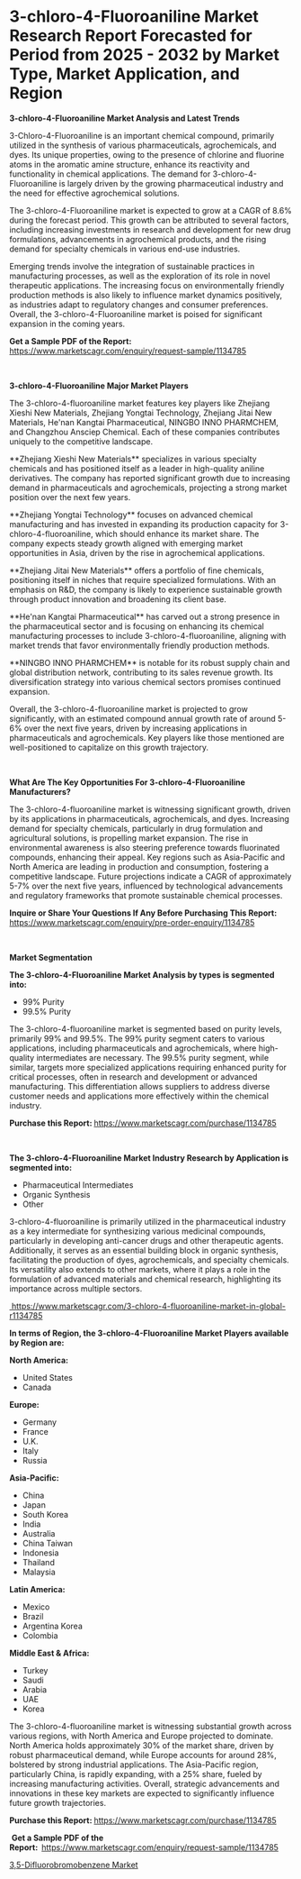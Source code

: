 <p><h1>3-chloro-4-Fluoroaniline Market Research Report Forecasted for Period from 2025 -  2032 by Market Type, Market Application, and Region</h1></p><p><strong>3-chloro-4-Fluoroaniline Market Analysis and Latest Trends</strong></p>
<p><p>3-Chloro-4-Fluoroaniline is an important chemical compound, primarily utilized in the synthesis of various pharmaceuticals, agrochemicals, and dyes. Its unique properties, owing to the presence of chlorine and fluorine atoms in the aromatic amine structure, enhance its reactivity and functionality in chemical applications. The demand for 3-chloro-4-Fluoroaniline is largely driven by the growing pharmaceutical industry and the need for effective agrochemical solutions.</p><p>The 3-chloro-4-Fluoroaniline market is expected to grow at a CAGR of 8.6% during the forecast period. This growth can be attributed to several factors, including increasing investments in research and development for new drug formulations, advancements in agrochemical products, and the rising demand for specialty chemicals in various end-use industries. </p><p>Emerging trends involve the integration of sustainable practices in manufacturing processes, as well as the exploration of its role in novel therapeutic applications. The increasing focus on environmentally friendly production methods is also likely to influence market dynamics positively, as industries adapt to regulatory changes and consumer preferences. Overall, the 3-chloro-4-Fluoroaniline market is poised for significant expansion in the coming years.</p></p>
<p><strong>Get a Sample PDF of the Report:&nbsp;</strong> <a href="https://www.marketscagr.com/enquiry/request-sample/1134785?utm_campaign=2004&utm_medium=2&utm_source=Github&utm_content=ia&utm_term=25032025&utm_id=3-chloro-4-fluoroaniline">https://www.marketscagr.com/enquiry/request-sample/1134785</a></p>
<p>&nbsp;</p>
<p><strong>3-chloro-4-Fluoroaniline Major Market Players</strong></p>
<p><p>The 3-chloro-4-fluoroaniline market features key players like Zhejiang Xieshi New Materials, Zhejiang Yongtai Technology, Zhejiang Jitai New Materials, He'nan Kangtai Pharmaceutical, NINGBO INNO PHARMCHEM, and Changzhou Ansciep Chemical. Each of these companies contributes uniquely to the competitive landscape.</p><p>**Zhejiang Xieshi New Materials** specializes in various specialty chemicals and has positioned itself as a leader in high-quality aniline derivatives. The company has reported significant growth due to increasing demand in pharmaceuticals and agrochemicals, projecting a strong market position over the next few years.</p><p>**Zhejiang Yongtai Technology** focuses on advanced chemical manufacturing and has invested in expanding its production capacity for 3-chloro-4-fluoroaniline, which should enhance its market share. The company expects steady growth aligned with emerging market opportunities in Asia, driven by the rise in agrochemical applications.</p><p>**Zhejiang Jitai New Materials** offers a portfolio of fine chemicals, positioning itself in niches that require specialized formulations. With an emphasis on R&D, the company is likely to experience sustainable growth through product innovation and broadening its client base.</p><p>**He'nan Kangtai Pharmaceutical** has carved out a strong presence in the pharmaceutical sector and is focusing on enhancing its chemical manufacturing processes to include 3-chloro-4-fluoroaniline, aligning with market trends that favor environmentally friendly production methods.</p><p>**NINGBO INNO PHARMCHEM** is notable for its robust supply chain and global distribution network, contributing to its sales revenue growth. Its diversification strategy into various chemical sectors promises continued expansion.</p><p>Overall, the 3-chloro-4-fluoroaniline market is projected to grow significantly, with an estimated compound annual growth rate of around 5-6% over the next five years, driven by increasing applications in pharmaceuticals and agrochemicals. Key players like those mentioned are well-positioned to capitalize on this growth trajectory.</p></p>
<p>&nbsp;</p>
<p><strong>What Are The Key Opportunities For 3-chloro-4-Fluoroaniline Manufacturers?</strong></p>
<p><p>The 3-chloro-4-fluoroaniline market is witnessing significant growth, driven by its applications in pharmaceuticals, agrochemicals, and dyes. Increasing demand for specialty chemicals, particularly in drug formulation and agricultural solutions, is propelling market expansion. The rise in environmental awareness is also steering preference towards fluorinated compounds, enhancing their appeal. Key regions such as Asia-Pacific and North America are leading in production and consumption, fostering a competitive landscape. Future projections indicate a CAGR of approximately 5-7% over the next five years, influenced by technological advancements and regulatory frameworks that promote sustainable chemical processes.</p></p>
<p><strong>Inquire or Share Your Questions If Any Before Purchasing This Report:</strong> <a href="https://www.marketscagr.com/enquiry/pre-order-enquiry/1134785?utm_campaign=2004&utm_medium=2&utm_source=Github&utm_content=ia&utm_term=25032025&utm_id=3-chloro-4-fluoroaniline">https://www.marketscagr.com/enquiry/pre-order-enquiry/1134785</a></p>
<p>&nbsp;</p>
<p><strong>Market Segmentation</strong></p>
<p><strong>The 3-chloro-4-Fluoroaniline Market Analysis by types is segmented into:</strong></p>
<p><ul><li>99% Purity</li><li>99.5% Purity</li></ul></p>
<p><p>The 3-chloro-4-fluoroaniline market is segmented based on purity levels, primarily 99% and 99.5%. The 99% purity segment caters to various applications, including pharmaceuticals and agrochemicals, where high-quality intermediates are necessary. The 99.5% purity segment, while similar, targets more specialized applications requiring enhanced purity for critical processes, often in research and development or advanced manufacturing. This differentiation allows suppliers to address diverse customer needs and applications more effectively within the chemical industry.</p></p>
<p><strong>Purchase this Report:&nbsp;</strong><a href="https://www.marketscagr.com/purchase/1134785?utm_campaign=2004&utm_medium=2&utm_source=Github&utm_content=ia&utm_term=25032025&utm_id=3-chloro-4-fluoroaniline">https://www.marketscagr.com/purchase/1134785</a></p>
<p>&nbsp;</p>
<p><strong>The 3-chloro-4-Fluoroaniline Market Industry Research by Application is segmented into:</strong></p>
<p><ul><li>Pharmaceutical Intermediates</li><li>Organic Synthesis</li><li>Other</li></ul></p>
<p><p>3-chloro-4-fluoroaniline is primarily utilized in the pharmaceutical industry as a key intermediate for synthesizing various medicinal compounds, particularly in developing anti-cancer drugs and other therapeutic agents. Additionally, it serves as an essential building block in organic synthesis, facilitating the production of dyes, agrochemicals, and specialty chemicals. Its versatility also extends to other markets, where it plays a role in the formulation of advanced materials and chemical research, highlighting its importance across multiple sectors.</p></p>
<p><a href="https://www.marketscagr.com/3-chloro-4-fluoroaniline-market-in-global-r1134785?utm_campaign=2004&utm_medium=2&utm_source=Github&utm_content=ia&utm_term=25032025&utm_id=3-chloro-4-fluoroaniline">&nbsp;https://www.marketscagr.com/3-chloro-4-fluoroaniline-market-in-global-r1134785</a></p>
<p><strong>In terms of Region, the 3-chloro-4-Fluoroaniline Market Players available by Region are:</strong></p>
<p>
    <p> <strong> North America: </strong>
        <ul>
            <li>United States</li>
            <li>Canada</li>
        </ul>
        </p> 
    <p> <strong> Europe: </strong>
        <ul>
            <li>Germany</li>
            <li>France</li>
            <li>U.K.</li>
            <li>Italy</li>
            <li>Russia</li>
        </ul>
        </p> 
    <p> <strong> Asia-Pacific: </strong>
        <ul>
            <li>China</li>
            <li>Japan</li>
            <li>South Korea</li>
            <li>India</li>
            <li>Australia</li>
            <li>China Taiwan</li>
            <li>Indonesia</li>
            <li>Thailand</li>
            <li>Malaysia</li>
        </ul>
        </p> 
    <p> <strong> Latin America: </strong>
        <ul>
            <li>Mexico</li>
            <li>Brazil</li>
            <li>Argentina Korea</li>
            <li>Colombia</li>
        </ul>
        </p> 
    <p> <strong> Middle East & Africa: </strong>
        <ul>
            <li>Turkey</li>
            <li>Saudi</li>
            <li>Arabia</li>
            <li>UAE</li>
            <li>Korea</li>
        </ul>
    </p>
    </p>
<p><p>The 3-chloro-4-fluoroaniline market is witnessing substantial growth across various regions, with North America and Europe projected to dominate. North America holds approximately 30% of the market share, driven by robust pharmaceutical demand, while Europe accounts for around 28%, bolstered by strong industrial applications. The Asia-Pacific region, particularly China, is rapidly expanding, with a 25% share, fueled by increasing manufacturing activities. Overall, strategic advancements and innovations in these key markets are expected to significantly influence future growth trajectories.</p></p>
<p><strong>Purchase this Report: </strong><a href="https://www.marketscagr.com/purchase/1134785?utm_campaign=2004&utm_medium=2&utm_source=Github&utm_content=ia&utm_term=25032025&utm_id=3-chloro-4-fluoroaniline">https://www.marketscagr.com/purchase/1134785</a></p>
<p>&nbsp;<strong>Get a Sample PDF of the Report:&nbsp;&nbsp;</strong><a href="https://www.marketscagr.com/enquiry/request-sample/1134785?utm_campaign=2004&utm_medium=2&utm_source=Github&utm_content=ia&utm_term=25032025&utm_id=3-chloro-4-fluoroaniline">https://www.marketscagr.com/enquiry/request-sample/1134785</a></p>
<p><strong></strong></p>
<p><p><a href="https://github.com/globismark/Market-Research-Report-List-6/blob/main/35-difluorobromobenzene-market.md?utm_campaign=2004&utm_medium=2&utm_source=Github&utm_content=ia&utm_term=25032025&utm_id=3-chloro-4-fluoroaniline">3,5-Difluorobromobenzene Market</a></p></p>